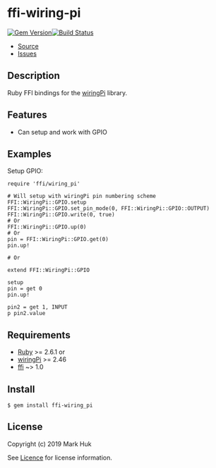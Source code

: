 # ffi-wiring-pi

[![Gem Version](https://badge.fury.io/rb/ffi-wiring_pi.svg)](https://badge.fury.io/rb/ffi-wiring_pi)[![Build Status](https://travis-ci.org/vimutter/ffi-wiring_pi.svg?branch=master)](https://travis-ci.org/vimutter/ffi-wiring_pi)

* [Source](https://github.com/vimutter/ffi-wiring_pi/)
* [Issues](https://github.com/vimutter/ffi-wiring_pi/issues)

## Description

Ruby FFI bindings for the [wiringPi](http://wiringpi.com) library.

## Features

* Can setup and work with GPIO

## Examples

Setup GPIO:

    require 'ffi/wiring_pi'

    # Will setup with wiringPi pin numbering scheme
    FFI::WiringPi::GPIO.setup
    FFI::WiringPi::GPIO.set_pin_mode(0, FFI::WiringPi::GPIO::OUTPUT)
    FFI::WiringPi::GPIO.write(0, true)
    # Or
    FFI::WiringPi::GPIO.up(0)
    # Or
    pin = FFI::WiringPi::GPIO.get(0)
    pin.up!

    # Or

    extend FFI::WiringPi::GPIO

    setup
    pin = get 0
    pin.up!

    pin2 = get 1, INPUT
    p pin2.value

## Requirements

* [Ruby](http://ruby-lang.org/) >= 2.6.1 or
* [wiringPi](http://wiringpi.com/download-and-install/) >= 2.46
* [ffi](http://github.com/ffi/ffi) ~> 1.0

## Install

    $ gem install ffi-wiring_pi

## License

Copyright (c) 2019 Mark Huk

See [Licence](LICENSE.txt) for license information.
